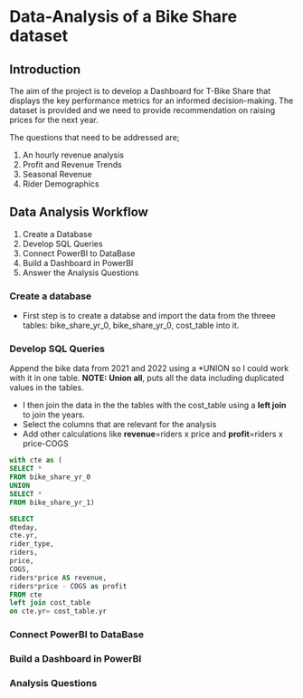 # Data-Analysis of a Bike Share dataset

## Introduction
The aim of the project is to develop a Dashboard for T-Bike Share that displays the key performance metrics for an informed decision-making.
The dataset is provided and we need to provide recommendation on raising prices for the next year.

The questions that need to be addressed are;
1. An hourly revenue analysis
2. Profit and Revenue Trends
3. Seasonal Revenue
4. Rider Demographics

## Data Analysis Workflow
1. Create a Database
2. Develop SQL Queries
3. Connect PowerBI to DataBase
4. Build a Dashboard in PowerBI
5. Answer the Analysis Questions

### Create a database
* First step is to create a databse and import the data from the threee tables: bike_share_yr_0, bike_share_yr_0, cost_table into it.
  
### Develop SQL Queries
Append the bike data from 2021 and 2022 using a *UNION so I could work with it in one table. **NOTE:** **Union all**, puts all the data including duplicated values in the tables.
* I then join the data in the the tables with the cost_table using a **left join** to join the years.
* Select the columns that are relevant for the analysis
* Add other calculations like **revenue**=riders x price and **profit**=riders x price-COGS
```SQL
with cte as (
SELECT *
FROM bike_share_yr_0
UNION
SELECT *
FROM bike_share_yr_1)

SELECT 
dteday,
cte.yr,
rider_type,
riders,
price, 
COGS,
riders*price AS revenue,
riders*price - COGS as profit
FROM cte
left join cost_table
on cte.yr= cost_table.yr
```
### Connect PowerBI to DataBase

### Build a Dashboard in PowerBI

### Analysis Questions

   
